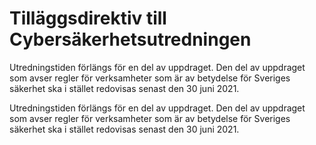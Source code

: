 # Tilläggsdirektiv till Cybersäkerhetsutredningen

Utredningstiden förlängs för en del av uppdraget. Den del av uppdraget som
avser regler för verksamheter som är av betydelse för Sveriges säkerhet ska i
stället redovisas senast den 30 juni 2021.

Utredningstiden förlängs för en del av uppdraget. Den del av uppdraget som
avser regler för verksamheter som är av betydelse för Sveriges säkerhet ska i
stället redovisas senast den 30 juni 2021.
